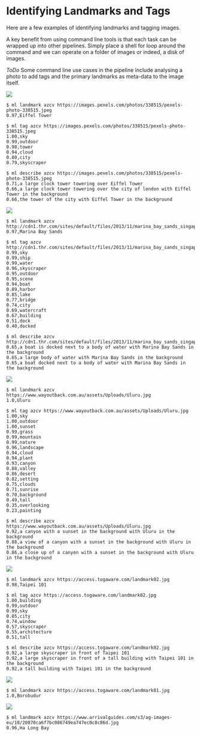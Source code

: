 Identifying Landmarks and Tags
==============================

Here are a few examples of identifying landmarks and tagging
images.

A key benefit from using command line tools is that each task can be
wrapped up into other pipelines. Simply place a shell for loop around
the command and we can operate on a folder of images or indeed, a disk
of images.

*ToDo* Some command line use cases in the pipeline include analysing a
photo to add tags and the primary landmarks as meta-data to the image
itself.

![](https://images.pexels.com/photos/338515/pexels-photo-338515.jpeg)

```console
$ ml landmark azcv https://images.pexels.com/photos/338515/pexels-photo-338515.jpeg
0.97,Eiffel Tower

$ ml tag azcv https://images.pexels.com/photos/338515/pexels-photo-338515.jpeg
1.00,sky
0.99,outdoor
0.98,tower
0.94,cloud
0.80,city
0.79,skyscraper

$ ml describe azcv https://images.pexels.com/photos/338515/pexels-photo-338515.jpeg
0.71,a large clock tower towering over Eiffel Tower
0.66,a large clock tower towering over the city of london with Eiffel Tower in the background
0.66,the tower of the city with Eiffel Tower in the background
```
![](http://cdn1.thr.com/sites/default/files/2013/11/marina_bay_sands_singapore_a_l.jpg)
```console
$ ml landmark azcv http://cdn1.thr.com/sites/default/files/2013/11/marina_bay_sands_singapore_a_l.jpg
0.97,Marina Bay Sands

$ ml tag azcv http://cdn1.thr.com/sites/default/files/2013/11/marina_bay_sands_singapore_a_l.jpg
0.99,sky
0.99,ship
0.99,water
0.96,skyscraper
0.95,outdoor
0.95,scene
0.94,boat
0.89,harbor
0.85,lake
0.77,bridge
0.74,city
0.69,watercraft
0.67,building
0.51,dock
0.40,docked

$ ml describe azcv http://cdn1.thr.com/sites/default/files/2013/11/marina_bay_sands_singapore_a_l.jpg
0.65,a boat is docked next to a body of water with Marina Bay Sands in the background
0.65,a large body of water with Marina Bay Sands in the background
0.65,a boat docked next to a body of water with Marina Bay Sands in the background
```
![](https://www.wayoutback.com.au/assets/Uploads/Uluru.jpg)
```console
$ ml landmark azcv https://www.wayoutback.com.au/assets/Uploads/Uluru.jpg
1.0,Uluru

$ ml tag azcv https://www.wayoutback.com.au/assets/Uploads/Uluru.jpg
1.00,sky
1.00,outdoor
1.00,sunset
0.99,grass
0.99,mountain
0.99,nature
0.96,landscape
0.94,cloud
0.94,plant
0.93,canyon
0.88,valley
0.86,desert
0.82,setting
0.75,clouds
0.71,sunrise
0.70,background
0.49,tall
0.35,overlooking
0.23,painting

$ ml describe azcv https://www.wayoutback.com.au/assets/Uploads/Uluru.jpg
0.92,a canyon with a sunset in the background with Uluru in the background
0.88,a view of a canyon with a sunset in the background with Uluru in the background
0.86,a close up of a canyon with a sunset in the background with Uluru in the background
```
![](https://access.togaware.com/landmark02.jpg)
```console
$ ml landmark azcv https://access.togaware.com/landmark02.jpg
0.98,Taipei 101

$ ml tag azcv https://access.togaware.com/landmark02.jpg
1.00,building
0.99,outdoor
0.99,sky
0.85,city
0.74,window
0.57,skyscraper
0.55,architecture
0.51,tall

$ ml describe azcv https://access.togaware.com/landmark02.jpg
0.92,a large skyscraper in front of Taipei 101
0.92,a large skyscraper in front of a tall building with Taipei 101 in the background
0.92,a tall building with Taipei 101 in the background
```
![](https://access.togaware.com/landmark01.jpg)
```console
$ ml landmark azcv https://access.togaware.com/landmark01.jpg
1.0,Borobudur
```
![](https://www.arrivalguides.com/s3/ag-images-eu/18/20870ca6f7bc086749ea747ec0c8c86d.jpg)
```console
$ ml landmark azcv https://www.arrivalguides.com/s3/ag-images-eu/18/20870ca6f7bc086749ea747ec0c8c86d.jpg
0.96,Ha Long Bay
```

